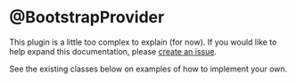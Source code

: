 <!-- @file Documentation for the @BootstrapProvider annotated discovery plugin. -->
<!-- @defgroup -->
<!-- @ingroup -->
# @BootstrapProvider

This plugin is a little too complex to explain (for now). If you would like to
help expand this documentation, please [create an issue](https://www.drupal.org/node/add/project-issue/bootstrap).

See the existing classes below on examples of how to implement your own.

